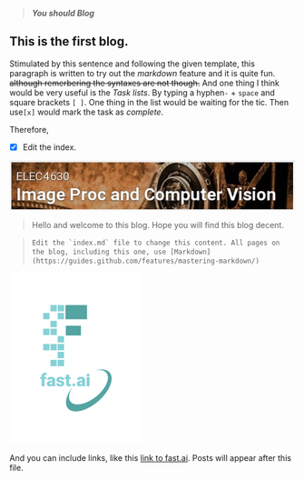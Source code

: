> ***You should Blog***


## This is the first blog.

Stimulated by this sentence and following the given template, this paragraph is written to try out the *markdown* feature and it is quite fun. ~~although remerbering the syntaxes are not though.~~ And one thing I think would be very useful is the *Task lists*. By typing a hyphen`-` + `space` and square brackets `[ ]`. One thing in the list would be waiting for the tic. Then use`[x]` would mark the task as *complete*.

Therefore,
- [x] Edit the index.

![Image of the ELEC4630 Image Pricessing and Computer Vision title from Blackboard](images/ELEC4630title.jpg)




>Hello and welcome to this blog. Hope you will find this blog decent.

>     Edit the `index.md` file to change this content. All pages on the blog, including this one, use [Markdown](https://guides.github.com/features/mastering-markdown/)
![Image of fast.ai logo](images/logo.png)



And you can include links, like this [link to fast.ai](https://www.fast.ai). Posts will appear after this file. 

